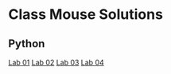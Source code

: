 # Class Mouse Solutions

## Python
[Lab 01](/python/helloworld.py)
[Lab 02](/python/madlib.py)
[Lab 03](/python/grading_lab.py)
[Lab 04](python/magic_8_ball.py)